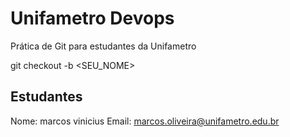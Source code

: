 # Unifametro Devops

Prática de Git para estudantes da Unifametro

git checkout -b <SEU_NOME>

## Estudantes
Nome: marcos vinicius
Email: marcos.oliveira@unifametro.edu.br
